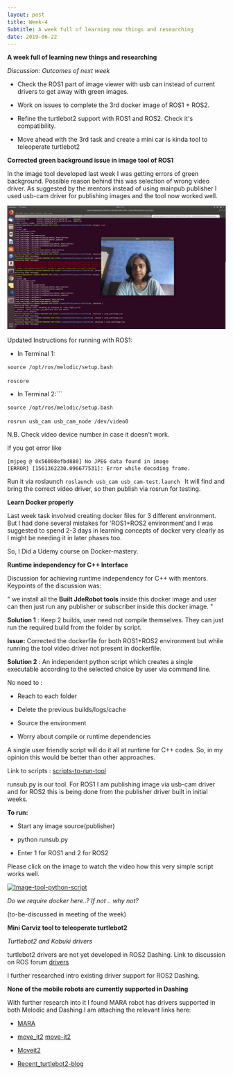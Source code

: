 ```yaml
---
layout: post
title: Week-4
Subtitle: A week full of learning new things and researching
date: 2019-06-22
---	
```


**A week full of learning new things and researching**

*Discussion: Outcomes of next week*

 * Check the ROS1 part of image viewer with usb can instead of current drivers to get away with green images.
 
 * Work on issues to complete the 3rd docker image of ROS1 + ROS2.
 
 * Refine the turtlebot2 support with ROS1 and ROS2. Check it's compatibility.
 
 * Move ahead with the 3rd task and create a mini car is kinda tool to teleoperate turtlebot2

**Corrected green background issue in image tool of ROS1** 

In the image tool developed last week I was getting errors of green background. Possible reason behind this was selection of wrong video driver. As suggested by the mentors instead of using mainpub publisher I used usb-cam driver for publishing images and the tool now worked well.

![link-tool](../img/usb-cam.png)

Updated Instructions for running with ROS1:

* In Terminal 1:

```
source /opt/ros/melodic/setup.bash

roscore

```
* In Terminal 2:```

```
source /opt/ros/melodic/setup.bash

rosrun usb_cam usb_cam_node /dev/video0

```

N.B. Check video device number in case it doesn't work.

If you got error like 
``` 
[mjpeg @ 0x56008efbd880] No JPEG data found in image
[ERROR] [1561362230.096677531]: Error while decoding frame.

```
Run it via roslaunch ``roslaunch usb_cam usb_cam-test.launch `` It will find and bring the correct video driver, so then publish via rosrun for testing.

**Learn Docker properly**

Last week task involved creating docker files  for 3 different environment. But I had done several mistakes for 'ROS1+ROS2 environment'and I was suggested to spend 2-3 days in learning concepts of docker very clearly as I might be needing it in later phases too.

So, I Did a Udemy course on Docker-mastery.

**Runtime independency for C++ Interface**

Discussion for achieving runtime independency for C++ with mentors. Keypoints of the discussion was:

" we install all the **Built JdeRobot tools** inside this docker image and user can then just run any publisher or subscriber inside this docker image. "

**Solution 1** : Keep 2 builds, user need not compile themselves. They can just run the required build from the folder by script.

**Issue:** Corrected the dockerfile for both ROS1+ROS2 environment but while running the tool video driver not present in dockerfile.

**Solution 2** : An independent python script which creates a single executable according to the selected choice by user via command line.

No need to :

* Reach to each folder

* Delete the previous builds/logs/cache

* Source the environment

* Worry about compile or runtime dependencies

A single user friendly script will do it all at runtime for C++ codes. So, in my opinion this would be better than other approaches.

Link to scripts : [scripts-to-run-tool](https://github.com/TheRoboticsClub/colab-gsoc2019-Pankhuri_Vanjani/tree/master/image-tool-scripts)

runsub.py is our tool. For ROS1 I am publishing image via usb-cam driver and for ROS2 this is being done from the publisher driver built in initial weeks.

**To run:**

* Start any image source(publisher) 

* python runsub.py 

* Enter 1 for ROS1 and 2 for ROS2

Please click on the image to watch the video how this very simple script works well.

 [![Image-tool-python-script](http://img.youtube.com/vi/E6v-G0QFUSg/0.jpg)](http://www.youtube.com/watch?v=E6v-G0QFUSg "Simplified image-tool")


*Do we require docker here..? If not .. why not?*

(to-be-discussed in meeting of the week)

**Mini Carviz tool to teleoperate turtlebot2**

*Turtlebot2 and Kobuki drivers*

turtlebot2 drivers are not yet developed in ROS2 Dashing. Link to discussion on ROS forum [drivers](http://answers.ros.org/question/326512/turtlebot-support-in-ros2-dashing/)

I further researched intro existing driver support for ROS2 Dashing.

   **None of the mobile robots are currently supported in Dashing** 

With further research into it I found MARA robot has drivers supported in both Melodic and Dashing.I am attaching the relevant links here:

* [MARA](https://github.com/AcutronicRobotics/MARA)

* [move_it2](https://github.com/AcutronicRobotics/moveit2/tree/prepare-dashing-ci/moveit_kinematics) [move-it2](https://www.linkedin.com/pulse/moveit-2-journey-first-demonstrator-ros-planning-goal-v%C3%ADctor/)

* [Moveit2](https://acutronicrobotics.com/news/moveit-2-journey-moveit-2-alpha-release/)

* [Recent_turtlebot2-blog](https://qiita.com/l1sum/items/78f1a904fff3d389d8be)




